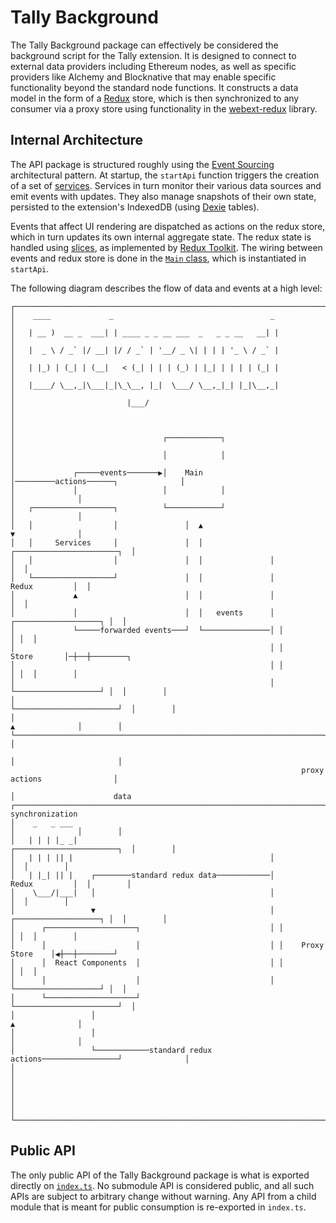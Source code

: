 # Tally Background

The Tally Background package can effectively be considered the background script for the
Tally extension. It is designed to connect to external data providers including
Ethereum nodes, as well as specific providers like Alchemy and Blocknative that
may enable specific functionality beyond the standard node functions. It constructs
a data model in the form of a [Redux](https://redux.js.org) store, which is
then synchronized to any consumer via a proxy store using functionality in the
[webext-redux](https://github.com/tshaddix/webext-redux) library.

## Internal Architecture

The API package is structured roughly using the [Event
Sourcing](https://martinfowler.com/eaaDev/EventSourcing.html) architectural
pattern. At startup, the `startApi` function triggers the creation of a set of
[services](./services). Services in turn monitor their various data sources and
emit events with updates. They also manage snapshots of their own state,
persisted to the extension's IndexedDB (using [Dexie](https://dexie.org)
tables).

Events that affect UI rendering are dispatched as actions on the redux store,
which in turn updates its own internal aggregate state. The redux state is
handled using [slices](./redux-slices), as implemented by [Redux
Toolkit](https://redux-toolkit.js.org). The wiring between events and redux
store is done in the [`Main` class](./main.ts), which is instantiated in
`startApi`.

The following diagram describes the flow of data and events at a high level:

```
┌────────────────────────────────────────────────────────────────────────────────────┐
│    ____             _                                   _                          │
│   | __ )  __ _  ___| | ____ _ _ __ ___  _   _ _ __   __| |                         │
│   |  _ \ / _` |/ __| |/ / _` | '__/ _ \| | | | '_ \ / _` |                         │
│   | |_) | (_| | (__|   < (_| | | | (_) | |_| | | | | (_| |                         │
│   |____/ \__,_|\___|_|\_\__, |_|  \___/ \__,_|_| |_|\__,_|                         │
│                         |___/                                                      │
│                                                                                    │
│                                 ┌────────────┐                                     │
│                                 │            │                                     │
│             ┌─────events───────▶│    Main    │─────────actions──────┐              │
│             │                   │            │                      │              │
│   ┌──────────────────┐          └────────────┘                      │              │
│   │                  │               │  ▲                           ▼              │
│   │     Services     │               │  │               ┌───────────────────────┐  │
│   │                  │               │  │               │                       │  │
│   └──────────────────┘               │  │               │         Redux         │  │
│             ▲                        │  │               │                       │  │
│             │                        │  │   events      │ ┌───────────────────┐ │  │
│             └─────forwarded events───┘  └───────────────│ │                   │ │  │
│                                                         │ │       Store       │─┼──┼────────┐
│                                                         │ │                   │ │  │        │
│                                                         │ └───────────────────┘ │  │        │
│                                                         └───────────────────────┘  │        │
│                                                                     ▲              │        │
└─────────────────────────────────────────────────────────────────────┼──────────────┘        │
                                                                      │                       │
                                                                 proxy actions                │
                                                                      │                      data
┌─────────────────────────────────────────────────────────────────────┼──────────────┐  synchronization
│    _   _ ___                                                        │              │        │
│   | | | |_ _|                                           ┌───────────────────────┐  │        │
│   | | | || |                                            │                       │  │        │
│   | |_| || |    ┌────────standard redux data────────────│         Redux         │  │        │
│    \___/|___|   │                                       │                       │  │        │
│                 ▼                                       │ ┌───────────────────┐ │  │        │
│      ┌────────────────────┐                             │ │                   │ │  │        │
│      │                    │                             │ │    Proxy Store    │◀┼──┼────────┘
│      │  React Components  │                             │ │                   │ │  │
│      │                    │                             │ └───────────────────┘ │  │
│      └────────────────────┘                             └───────────────────────┘  │
│                 │                                                   ▲              │
│                 │                                                   │              │
│                 └────────────standard redux actions─────────────────┘              │
│                                                                                    │
│                                                                                    │
│                                                                                    │
└────────────────────────────────────────────────────────────────────────────────────┘
```

## Public API

The only public API of the Tally Background package is what is exported directly on
[`index.ts`](./index.ts). No submodule API is considered public, and all such
APIs are subject to arbitrary change without warning. Any API from a child
module that is meant for public consumption is re-exported in `index.ts`.
